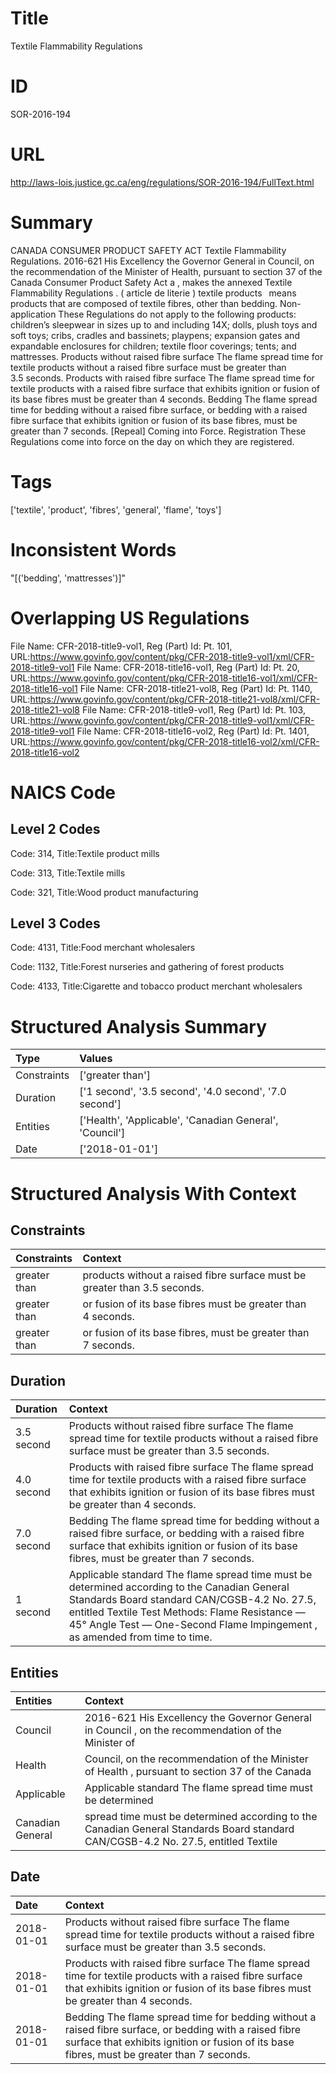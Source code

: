 # Title
Textile Flammability Regulations


# ID
SOR-2016-194

# URL
http://laws-lois.justice.gc.ca/eng/regulations/SOR-2016-194/FullText.html


# Summary
CANADA CONSUMER PRODUCT SAFETY ACT Textile Flammability Regulations.
2016-621 His Excellency the Governor General in Council, on the recommendation of the Minister of Health, pursuant to section 37 of the  Canada Consumer Product Safety Act a , makes the annexed  Textile Flammability Regulations .
( article de literie ) textile products  means products that are composed of textile fibres, other than bedding.
Non-application These Regulations do not apply to the following products: children’s sleepwear in sizes up to and including 14X; dolls, plush toys and soft toys; cribs, cradles and bassinets; playpens; expansion gates and expandable enclosures for children; textile floor coverings; tents; and mattresses.
Products without raised fibre surface The flame spread time for textile products without a raised fibre surface must be greater than 3.5 seconds.
Products with raised fibre surface The flame spread time for textile products with a raised fibre surface that exhibits ignition or fusion of its base fibres must be greater than 4 seconds.
Bedding The flame spread time for bedding without a raised fibre surface, or bedding with a raised fibre surface that exhibits ignition or fusion of its base fibres, must be greater than 7 seconds.
[Repeal] Coming into Force.
Registration These Regulations come into force on the day on which they are registered.


# Tags
['textile', 'product', 'fibres', 'general', 'flame', 'toys']


# Inconsistent Words
"[('bedding', 'mattresses')]"


# Overlapping US Regulations
File Name: CFR-2018-title9-vol1, Reg (Part) Id: Pt. 101, URL:https://www.govinfo.gov/content/pkg/CFR-2018-title9-vol1/xml/CFR-2018-title9-vol1
File Name: CFR-2018-title16-vol1, Reg (Part) Id: Pt. 20, URL:https://www.govinfo.gov/content/pkg/CFR-2018-title16-vol1/xml/CFR-2018-title16-vol1
File Name: CFR-2018-title21-vol8, Reg (Part) Id: Pt. 1140, URL:https://www.govinfo.gov/content/pkg/CFR-2018-title21-vol8/xml/CFR-2018-title21-vol8
File Name: CFR-2018-title9-vol1, Reg (Part) Id: Pt. 103, URL:https://www.govinfo.gov/content/pkg/CFR-2018-title9-vol1/xml/CFR-2018-title9-vol1
File Name: CFR-2018-title16-vol2, Reg (Part) Id: Pt. 1401, URL:https://www.govinfo.gov/content/pkg/CFR-2018-title16-vol2/xml/CFR-2018-title16-vol2



# NAICS Code
## Level 2 Codes
Code: 314, Title:Textile product mills

Code: 313, Title:Textile mills

Code: 321, Title:Wood product manufacturing




## Level 3 Codes
Code: 4131, Title:Food merchant wholesalers

Code: 1132, Title:Forest nurseries and gathering of forest products

Code: 4133, Title:Cigarette and tobacco product merchant wholesalers







# Structured Analysis Summary
| Type        | Values                                                  |
|:------------|:--------------------------------------------------------|
| Constraints | ['greater than']                                        |
| Duration    | ['1 second', '3.5 second', '4.0 second', '7.0 second']  |
| Entities    | ['Health', 'Applicable', 'Canadian General', 'Council'] |
| Date        | ['2018-01-01']                                          |


# Structured Analysis With Context
 


## Constraints
| Constraints   | Context                                                                    |
|:--------------|:---------------------------------------------------------------------------|
| greater than  | products without a raised fibre surface must be greater than  3.5 seconds. |
| greater than  | or fusion of its base fibres must be greater than  4 seconds.              |
| greater than  | or fusion of its base fibres, must be greater than  7 seconds.             |


## Duration
| Duration   | Context                                                                                                                                                                                                                                                                         |
|:-----------|:--------------------------------------------------------------------------------------------------------------------------------------------------------------------------------------------------------------------------------------------------------------------------------|
| 3.5 second | Products without raised fibre surface The flame spread time for textile products without a raised fibre surface must be greater than 3.5 seconds.                                                                                                                               |
| 4.0 second | Products with raised fibre surface The flame spread time for textile products with a raised fibre surface that exhibits ignition or fusion of its base fibres must be greater than 4 seconds.                                                                                   |
| 7.0 second | Bedding The flame spread time for bedding without a raised fibre surface, or bedding with a raised fibre surface that exhibits ignition or fusion of its base fibres, must be greater than 7 seconds.                                                                           |
| 1 second   | Applicable standard The flame spread time must be determined according to the Canadian General Standards Board standard CAN/CGSB-4.2 No. 27.5, entitled  Textile Test Methods: Flame Resistance — 45° Angle Test — One-Second Flame Impingement , as amended from time to time. |


## Entities
| Entities         | Context                                                                                                                           |
|:-----------------|:----------------------------------------------------------------------------------------------------------------------------------|
| Council          | 2016-621 His Excellency the Governor General in  Council , on the recommendation of the Minister of                               |
| Health           | Council, on the recommendation of the Minister of Health , pursuant to section 37 of the Canada                                   |
| Applicable       | Applicable standard The flame spread time must be determined                                                                      |
| Canadian General | spread time must be determined according to the Canadian General Standards Board standard CAN/CGSB-4.2 No. 27.5, entitled Textile |


## Date
| Date       | Context                                                                                                                                                                                               |
|:-----------|:------------------------------------------------------------------------------------------------------------------------------------------------------------------------------------------------------|
| 2018-01-01 | Products without raised fibre surface The flame spread time for textile products without a raised fibre surface must be greater than 3.5 seconds.                                                     |
| 2018-01-01 | Products with raised fibre surface The flame spread time for textile products with a raised fibre surface that exhibits ignition or fusion of its base fibres must be greater than 4 seconds.         |
| 2018-01-01 | Bedding The flame spread time for bedding without a raised fibre surface, or bedding with a raised fibre surface that exhibits ignition or fusion of its base fibres, must be greater than 7 seconds. |


